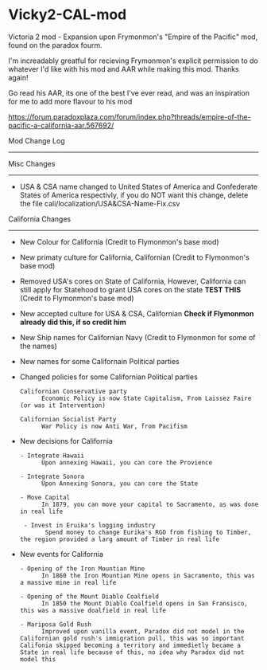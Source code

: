 # Vicky2-CAL-mod
Victoria 2 mod - Expansion upon Frymonmon's "Empire of the Pacific" mod, found on the paradox fourm.

I'm increadably greatful for recieving Frymonmon's explicit permission to do whatever I'd like with his mod and AAR while making this mod. Thanks again!

Go read his AAR, its one of the best I've ever read, and was an inspiration for me to add more flavour to his mod

https://forum.paradoxplaza.com/forum/index.php?threads/empire-of-the-pacific-a-california-aar.567692/

Mod Change Log

--------------------------------------------

Misc Changes

--------------------------------------------

- USA & CSA name changed to United States of America and Confederate States of America respectivly, if you do NOT want this change, delete the file cali/localization/USA&CSA-Name-Fix.csv

California Changes

--------------------------------------------

- New Colour for California (Credit to Flymonmon's base mod)

- New primaty culture for California, Californian (Credit to Flymonmon's base mod)

- Removed USA's cores on State of California, However, California can still apply for Statehood to grant USA cores on the state **TEST THIS** (Credit to Flymonmon's base mod)

- New accepted culture for USA & CSA, Californian **Check if Flymonmon already did this, if so credit him**

- New Ship names for Californian Navy (Credit to Flymonmon for some of the names)

- New names for some Californain Political parties

- Changed policies for some Californian Political parties

      Californian Conservative party
            Economic Policy is now State Capitalism, From Laissez Faire (or was it Intervention)
            
      Californian Socialist Party
            War Policy is now Anti War, from Pacifism

- New decisions for California

      - Integrate Hawaii
            Upon annexing Hawaii, you can core the Provience
          
      - Integrate Sonora
            Upon Annexing Sonora, you can core the State
      
      - Move Capital
            In 1879, you can move your capital to Sacramento, as was done in real life
          
       - Invest in Eruika's logging industry
             Spend money to change Eurika's RGO from fishing to Timber, the region provided a larg amount of Timber in real life
       
- New events for California

      - Opening of the Iron Mountian Mine
            In 1860 the Iron Mountian Mine opens in Sacramento, this was a massive mine in real life
    
      - Opening of the Mount Diablo Coalfield
            In 1850 the Mount Diablo Coalfield opens in San Fransisco, this was a massive doalfield in real life
        
      - Mariposa Gold Rush
            Improved upon vanilla event, Paradox did not model in the Californian gold rush's immigration pull, this was so important Califonia skipped becoming a territory and immedietly became a State in real life because of this, no idea why Paradox did not model this
        
